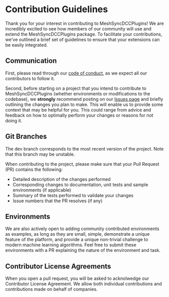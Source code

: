 # Contribution Guidelines

Thank you for your interest in contributing to MeshSyncDCCPlugins! We are
incredibly excited to see how members of our community will use and extend the
MeshSyncDCCPlugins package. To facilitate your contributions, we've outlined a brief set
of guidelines to ensure that your extensions can be easily integrated.

## Communication

First, please read through our [code of conduct](CODE_OF_CONDUCT.md), as we
expect all our contributors to follow it.

Second, before starting on a project that you intend to contribute to MeshSyncDCCPlugins 
(whether environments or modifications to the codebase), we
**strongly** recommend posting on our
[Issues page](https://github.com/Unity-Technologies/MeshSyncDCCPlugins/issues)
and briefly outlining the changes you plan to make. This will enable us to
provide some context that may be helpful for you. This could range from advice
and feedback on how to optimally perform your changes or reasons for not doing
it.

## Git Branches
The dev branch corresponds to the most recent version of the project.
Note that this branch may be unstable.

When contributing to the project, please make sure that your Pull Request (PR) contains the following:

* Detailed description of the changes performed
* Corresponding changes to documentation, unit tests and sample environments (if
  applicable)
* Summary of the tests performed to validate your changes
* Issue numbers that the PR resolves (if any)

## Environments

We are also actively open to adding community contributed environments as
examples, as long as they are small, simple, demonstrate a unique feature of
the platform, and provide a unique non-trivial challenge to modern
machine learning algorithms. Feel free to submit these environments with a
PR explaining the nature of the environment and task.

## Contributor License Agreements

When you open a pull request, you will be asked to acknolwedge our Contributor License Agreement. 
We allow both individual contributions and contributions made on behalf of companies. 

